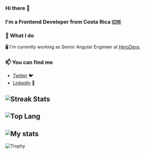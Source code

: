 ### Hi there 👋

### I'm a Frontend Developer from Costa Rica 🇨🇷

### 🔨 What I do

🖥 I'm currently working as Senior Angular Engineer at [HeroDevs](https://www.herodevs.com/)

### 📫 You can find me
- [Twitter](https://twitter.com/nel81212) 🐦
- [LinkedIn](https://www.linkedin.com/in/nelson-gutierrez-7649ab63/) 💼

![Streak Stats](https://github-readme-streak-stats.herokuapp.com/?user=nelsonGuti)
-----
![Top Lang](https://github-readme-stats.vercel.app/api/top-langs/?username=nelsongutidev&theme=cobalt)
-----
![My stats](https://github-readme-stats.vercel.app/api?username=nelsongutidev&count_private=true&show_icons=true&theme=cobalt)
-----
![Trophy](https://github-profile-trophy.vercel.app/?username=nelsonGuti)
